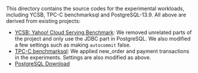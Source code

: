This directory contains the source codes for the experimental workloads, including YCSB, TPC-C benchmarksql and PostgreSQL-13.9. All above are derived from existing projects:

- [YCSB: Yahoo! Cloud Serving Benchmark](https://github.com/brianfrankcooper/YCSB): We removed unrelated parts of the project and only use the JDBC part in PostgreSQL. We also modified a few settings such as making `autocommit` false.
- [TPC-C benchmarksql](https://github.com/brvlant/benchmarksql-1): We applied new_order and payment transactions in the experiments. Settings are also modified as above.
- [PostgreSQL Download](https://www.postgresql.org/ftp/source/v13.9/)